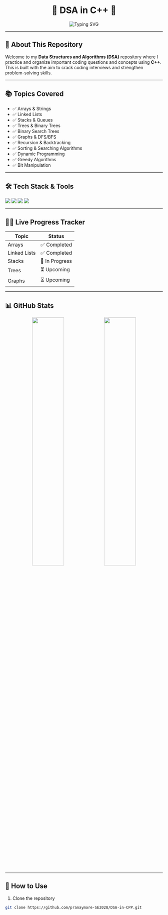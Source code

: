 <h1 align="center">
  🚀 DSA in C++ 🚀
</h1>

<p align="center">
  <img src="https://readme-typing-svg.herokuapp.com?font=Fira+Code&size=24&pause=1000&color=2F78C4&width=500&lines=Mastering+Data+Structures+and+Algorithms;Using+C%2B%2B+from+Scratch+to+Advanced" alt="Typing SVG" />
</p>

---

## 🧠 About This Repository

Welcome to my **Data Structures and Algorithms (DSA)** repository where I practice and organize important coding questions and concepts using **C++**.  
This is built with the aim to crack coding interviews and strengthen problem-solving skills.

---

## 📚 Topics Covered

- ✅ Arrays & Strings  
- ✅ Linked Lists  
- ✅ Stacks & Queues  
- ✅ Trees & Binary Trees  
- ✅ Binary Search Trees  
- ✅ Graphs & DFS/BFS  
- ✅ Recursion & Backtracking  
- ✅ Sorting & Searching Algorithms  
- ✅ Dynamic Programming  
- ✅ Greedy Algorithms  
- ✅ Bit Manipulation

---

## 🛠️ Tech Stack & Tools

<p align="left">
  <img src="https://img.shields.io/badge/C++-00599C?style=for-the-badge&logo=c%2B%2B&logoColor=white"/>
  <img src="https://img.shields.io/badge/Git-F05032?style=for-the-badge&logo=git&logoColor=white"/>
  <img src="https://img.shields.io/badge/VSCode-0078D4?style=for-the-badge&logo=visual-studio-code&logoColor=white"/>
  <img src="https://img.shields.io/badge/DSA-Level%20Up-orange?style=for-the-badge"/>
</p>

---

## 🧑‍💻 Live Progress Tracker

| Topic | Status |
|-------|--------|
| Arrays | ✅ Completed |
| Linked Lists | ✅ Completed |
| Stacks | 🔄 In Progress |
| Trees | ⏳ Upcoming |
| Graphs | ⏳ Upcoming |

---

## 📊 GitHub Stats

<p align="center">
  <img src="https://github-readme-stats.vercel.app/api?username=pranaymore-SE2028&show_icons=true&theme=tokyonight" width="45%" />
  <img src="https://github-readme-streak-stats.herokuapp.com?user=pranaymore-SE2028&theme=tokyonight&hide_border=true" width="45%" />
</p>

---

## 📌 How to Use

1. Clone the repository  
```bash
git clone https://github.com/pranaymore-SE2028/DSA-in-CPP.git
